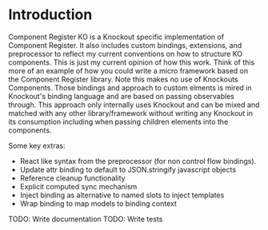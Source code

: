 Introduction
============

Component Register KO is a Knockout specific implementation of Component Register. It also includes custom bindings, extensions, and preprocessor to reflect my current conventions on how to structure KO components. This is just my current opinion of how this work. Think of this more of an example of how you could write a micro framework based on the Component Register library. Note this makes no use of Knockouts Components.  Those bindings and approach to custom elments is mired in Knockout's binding language and are based on passing observables through. This approach only internally uses Knockout and can be mixed and matched with any other library/framework without writing any Knockout in its consumption including when passing children elements into the components.

Some key extras:
* React like syntax from the preprocessor (for non control flow bindings).
* Update attr binding to default to JSON.stringify javascript objects
* Reference cleanup functionality
* Explicit computed sync mechanism
* Inject binding as alternative to named slots to inject templates
* Wrap binding to map models to binding context

TODO: Write documentation
TODO: Write tests
